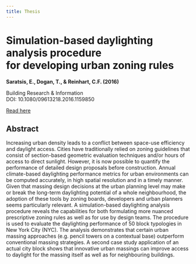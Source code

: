 ```yaml
---
title: Thesis
---
```


# Simulation-based daylighting analysis procedure <br/> for developing urban zoning rules

**Saratsis, E., Dogan, T., & Reinhart, C.F. (2016)** <br/>

Building Research & Information <br/>
DOI: 10.1080/09613218.2016.1159850 <br/>

[Read here](http://www.tandfonline.com/doi/full/10.1080/09613218.2016.1159850)

## Abstract

Increasing urban density leads to a conflict between space-use efficiency and daylight access. Cities have traditionally relied on zoning guidelines that consist of section-based geometric evaluation techniques and/or hours of access to direct sunlight. However, it is now possible to quantify the performance of detailed design proposals before construction. Annual climate-based daylighting performance metrics for urban environments can be computed accurately, in high spatial resolution and in a timely manner. Given that massing design decisions at the urban planning level may make or break the long-term daylighting potential of a whole neighbourhood, the adoption of these tools by zoning boards, developers and urban planners seems particularly relevant. A simulation-based daylighting analysis procedure reveals the capabilities for both formulating more nuanced prescriptive zoning rules as well as for use by design teams. The procedure is used to evaluate the daylighting performance of 50 block typologies in New York City (NYC). The analysis demonstrates that certain urban massing approaches (e.g. pencil towers on a contextual base) outperform conventional massing strategies. A second case study application of an actual city block shows that innovative urban massings can improve access to daylight for the massing itself as well as for neighbouring buildings.